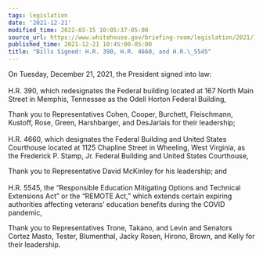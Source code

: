 ```yaml
---
tags: legislation
date: '2021-12-21'
modified_time: 2022-03-15 10:05:37-05:00
source_url: https://www.whitehouse.gov/briefing-room/legislation/2021/12/21/press-release-bills-signed-h-r-390-h-r-4660-and-h-r-5545/
published_time: 2021-12-21 10:45:00-05:00
title: "Bills Signed: H.R. 390, H.R. 4660, and H.R.\_5545"
---
```

 
On Tuesday, December 21, 2021, the President signed into law:   
   
H.R. 390, which redesignates the Federal building located at 167 North
Main Street in Memphis, Tennessee as the Odell Horton Federal Building,

Thank you to Representatives Cohen, Cooper, Burchett, Fleischmann,
Kustoff, Rose, Green, Harshbarger, and DesJarlais for their
leadership;  
   
H.R. 4660, which designates the Federal Building and United States
Courthouse located at 1125 Chapline Street in Wheeling, West Virginia,
as the Frederick P. Stamp, Jr. Federal Building and United States
Courthouse,

Thank you to Representative David McKinley for his leadership; and  
   
H.R. 5545, the “Responsible Education Mitigating Options and Technical
Extensions Act” or the “REMOTE Act,” which extends certain expiring
authorities affecting veterans’ education benefits during the COVID
pandemic,

Thank you to Representatives Trone, Takano, and Levin and Senators
Cortez Masto, Tester, Blumenthal, Jacky Rosen, Hirono, Brown, and Kelly
for their leadership.
